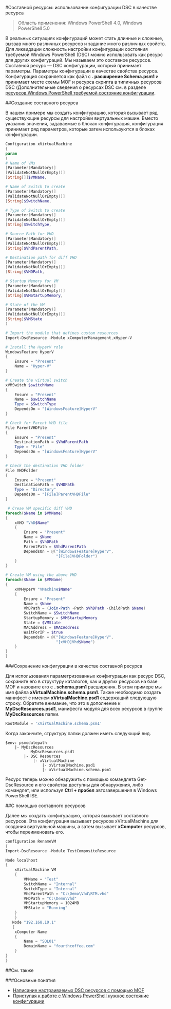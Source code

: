 #Составной ресурсы: использование конфигурации DSC в качестве ресурса

> Область применения: Windows PowerShell 4.0, Windows PowerShell 5.0

В реальных ситуациях конфигураций может стать длинные и сложные, вызвав много различных ресурсов и задание много различных свойств. Для ликвидации сложность настройки конфигурации состояния требуемой Windows PowerShell (DSC) можно использовать как ресурс для других конфигураций. Мы называем это составное ресурсов. Составной ресурс — DSC конфигурации, который принимает параметры. Параметры конфигурации в качестве свойства ресурса. Конфигурация сохраняется как файл с **. расширение Schema.psm1** и принимает месте схемы MOF и ресурса скрипта в типичных ресурсов DSC (Дополнительные сведения о ресурсах DSC см. в разделе [ресурсов Windows PowerShell требуемой состояние конфигурации](resources.md).

##Создание составного ресурса

В нашем примере мы создать конфигурацию, которая вызывает ряд существующие ресурсы для настройки виртуальных машин. Вместо указания значения, задаваемые в блоках конфигурация, конфигурация принимает ряд параметров, которые затем используются в блоках конфигурации.

```powershell
Configuration xVirtualMachine
{
param
(
# Name of VMs
[Parameter(Mandatory)]
[ValidateNotNullOrEmpty()]
[String[]]$VMName,

# Name of Switch to create
[Parameter(Mandatory)]
[ValidateNotNullOrEmpty()]
[String]$SwitchName,

# Type of Switch to create
[Parameter(Mandatory)]
[ValidateNotNullOrEmpty()]
[String]$SwitchType,

# Source Path for VHD
[Parameter(Mandatory)]
[ValidateNotNullOrEmpty()]
[String]$VhdParentPath,

# Destination path for diff VHD
[Parameter(Mandatory)]
[ValidateNotNullOrEmpty()]
[String]$VHDPath,

# Startup Memory for VM
[Parameter(Mandatory)]
[ValidateNotNullOrEmpty()]
[String]$VMStartupMemory,

# State of the VM
[Parameter(Mandatory)]
[ValidateNotNullOrEmpty()]
[String]$VMState
)

# Import the module that defines custom resources
Import-DscResource -Module xComputerManagement,xHyper-V

# Install the HyperV role 
WindowsFeature HyperV
{
    Ensure = "Present"
    Name = "Hyper-V" 
}

# Create the virtual switch 
xVMSwitch $switchName
{
    Ensure = "Present"
    Name = $switchName
    Type = $SwitchType
    DependsOn = "[WindowsFeature]HyperV"
}

# Check for Parent VHD file
File ParentVHDFile
{
    Ensure = "Present"
    DestinationPath = $VhdParentPath
    Type = "File"
    DependsOn = "[WindowsFeature]HyperV"
}

# Check the destination VHD folder
File VHDFolder
{
    Ensure = "Present"
    DestinationPath = $VHDPath
    Type = "Directory"
    DependsOn = "[File]ParentVHDFile"
}

 # Creae VM specific diff VHD
foreach($Name in $VMName)
{
    xVHD "VhD$Name"
    {
        Ensure = "Present"
        Name = $Name
        Path = $VhDPath
        ParentPath = $VhdParentPath
        DependsOn = @("[WindowsFeature]HyperV",
                      "[File]VHDFolder")
    }
}

# Create VM using the above VHD
foreach($Name in $VMName)
{
    xVMHyperV "VMachine$Name"
    {
        Ensure = "Present"
        Name = $Name
        VhDPath = (Join-Path -Path $VhDPath -ChildPath $Name)
        SwitchName = $SwitchName
        StartupMemory = $VMStartupMemory
        State = $VMState
        MACAddress = $MACAddress 
        WaitForIP = $true
        DependsOn = @("[WindowsFeature]HyperV",
                      "[xVHD]Vhd$Name")
    }
} 
}
```

###Сохранение конфигурации в качестве составной ресурса

Для использования параметризованных конфигурации как ресурс DSC, сохраните его в структуру каталогов, как и других ресурсов на базе MOF и назовите его с **. schema.psm1** расширения. В этом примере мы имя файла **xVirtualMachine.schema.psm1**. Также необходимо создать манифест с именем **xVirtualMachine.psd1** содержащий следующую строку. Обратите внимание, что это в дополнение к **MyDscResources.psd1**, манифеста модуля для всех ресурсов в группе **MyDscResources** папки.

```powershell
RootModule = 'xVirtualMachine.schema.psm1'
```

Когда закончите, структуру папки должен иметь следующий вид.

```
$env: psmodulepath
    |- MyDscResources 
           MyDscResources.psd1
        |- DSC Resources 
            |- xVirtualMachine
                |- xVirtualMachine.psd1 
                |- xVirtualMachine.schema.psm1
```

Ресурс теперь можно обнаружить с помощью командлета Get-DscResource и его свойства доступны для обнаружения, либо командлет, или используя **Ctrl + пробел** автозавершения в Windows PowerShell ISE.

##С помощью составного ресурсов

Далее мы создать конфигурацию, которая вызывает составного ресурсов. Эта конфигурация вызывает ресурсов xVirtualMachine для создания виртуальной машины, а затем вызывает **xComputer** ресурсов, чтобы переименовать его.

```powershell
configuration RenameVM
{
Import-DscResource -Module TestCompositeResource

Node localhost
{
    xVirtualMachine VM
    {
        VMName = "Test"
        SwitchName = "Internal"
        SwitchType = "Internal"
        VhdParentPath = "C:\Demo\Vhd\RTM.vhd"
        VHDPath = "C:\Demo\Vhd"
        VMStartupMemory = 1024MB
        VMState = "Running"
    }
    }
   Node "192.168.10.1"
   {   
    xComputer Name
    {
        Name = "SQL01"
        DomainName = "fourthcoffee.com" 
    }                                                                                                                                                                                                                                                               
}
} 
```

##См. также

###Основные понятия

* [Написание настраиваемых DSC ресурсов с помощью MOF](authoringResourceMOF.md)
* [Приступая к работе с Windows PowerShell нужное состояние конфигурации](overview.md)



